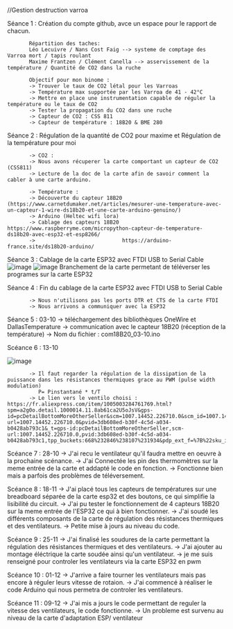 //Gestion destruction varroa

Séance 1 : Création du compte github, avce un espace pour le rapport de chacun. 

           Répartition des taches: 
           Léo Lecuivre / Nans Cost Faig --> systeme de comptage des Varroa mort / tapis roulant
           Maxime Frantzen / Clément Canella --> asservissement de la température / Quantité de CO2 dans la ruche
           
           Objectif pour mon binome :
           -> Trouver le taux de CO2 létal pour les Varroas
           -> Température max supportée par les Varroa de 41 - 42°C 
           -> Mettre en place une instrumentation capable de réguler la température ou le taux de CO2
           -> Tester la propagation du CO2 dans une ruche
           -> Capteur de CO2 : CSS 811
           -> Capteur de température : 18B20 & BME 280
           
Séance 2 : Régulation de la quantité de CO2 pour maxime et Régulation de la température pour moi
           
           -> CO2 :
           -> Nous avons récuperer la carte comportant un capteur de CO2 (CSS811) 
           -> Lecture de la doc de la carte afin de savoir comment la cabler à une carte arduino. 
           
           -> Température :
           -> Découverte du capteur 18B20 (https://www.carnetdumaker.net/articles/mesurer-une-temperature-avec-un-capteur-1-wire-ds18b20-et-une-carte-arduino-genuino/)
           -> Arduino (Heltec wifi lora) 
           -> Cablage des capteurs 18B20 https://www.raspberryme.com/micropython-capteur-de-temperature-ds18b20-avec-esp32-et-esp8266/
           ->                            https://arduino-france.site/ds18b20-arduino/
           
Séance 3 : Cablage de la carte ESP32 avec FTDI USB to Serial Cable 
![image](https://user-images.githubusercontent.com/112617884/189360778-c8886a6e-c592-4317-80cd-269decfa1934.png)
![image](https://user-images.githubusercontent.com/112617884/189360934-a841aa2a-c13c-46d5-93b7-5d133744d8dc.png)
Branchement de la carte permetant de téléverser les programes sur la carte ESP32
           
Séance 4 : Fin du cablage de la carte ESP32 avec FTDI USB to Serial Cable 

           -> Nous n'utilisons pas les ports DTR et CTS de la carte FTDI
           -> Nous arrivons a communiquer avec la ESP32
       
Séance 5 :  03-10
           -> téléchargement des bibliothèques OneWire et DallasTemperature
           -> communication avec le capteur 18B20 (réception de la température)
           -> Nom du fichier : com18B20_03-10.ino
           
Scéance 6 : 13-10

![image](https://user-images.githubusercontent.com/112617884/195543164-0bad06e8-7334-4703-aa76-3087dcb779f7.png)

           -> Il faut regarder la régulation de la dissipation de la puissance dans les résistances thermiques grace au PWM (pulse width modulation) 
              P= Pinstantané * t/T
           -> Le lien vers le ventilo choisi : https://fr.aliexpress.com/item/1005003284761769.html?spm=a2g0o.detail.1000014.11.8ab61ca2U5oJsV&gps-id=pcDetailBottomMoreOtherSeller&scm=1007.14452.226710.0&scm_id=1007.14452.226710.0&scm-url=1007.14452.226710.0&pvid=3db608ed-b30f-4c5d-a034-b0428ab793c1&_t=gps-id:pcDetailBottomMoreOtherSeller,scm-url:1007.14452.226710.0,pvid:3db608ed-b30f-4c5d-a034-b0428ab793c1,tpp_buckets:668%232846%238107%231934&pdp_ext_f=%7B%22sku_id%22%3A%2212000025019612448%22%2C%22sceneId%22%3A%2230050%22%7D&pdp_npi=2%40dis%21EUR%211.89%211.65%21%21%21%21%21%40211b442116656511210336684e0b5d%2112000025019612448%21rec&ad_pvid=202210130152010484380121356153317682_2

Scéance 7 : 28-10
           -> J'ai recu le ventilateur qu'il faudra mettre en oeuvre à la prochaine scénance. 
           -> J'ai Connectée les pin des thermomètres sur la meme entrée de la carte et addapté le code en fonction. 
           -> Fonctionne bien mais a parfois des problèmes de téléversement. 
          
Scéance 8 : 18-11
           -> J'ai placé tous les capteurs de températures sur une breadboard séparée de la carte esp32 et des boutons, ce qui simplifie la lisibilité du circuit. 
           -> J'ai pu tester le fonctionnement de 4 capteurs 18B20 sur la meme entrée de l'ESP32 ce qui à bien fonctionner. 
           -> J'ai soudé les différents composants de la carte de régulation des résistances thermiques et des ventilateurs. 
           -> Petite mise à jours au niveau du code. 
           
Scéance 9 : 25-11
           -> J'ai finalisé les soudures de la carte permettant la régulation des résistances thermiques et des ventilateurs.
           -> J'ai ajouter au montage éléctrique la carte soudée ainsi qu'un ventilateur. 
           -> je me suis renseigné pour controler les ventilateurs via la carte ESP32 en pwm
           
Scéance 10 : 01-12
           -> J'arrive a faire tourner les ventilateurs mais pas encore à réguler leurs vitesse de rotaion. 
           -> J'ai commencé à réaliser le code Arduino qui nous permetra de controler les ventilateurs. 
           
Scéance 11 : 09-12
           -> J'ai mis a jours le code permettant de reguler la vitesse des ventilateurs, le code fonctionne.
           -> Un probleme est survenu au niveau de la carte d'adaptation ESP/ ventilateur 

